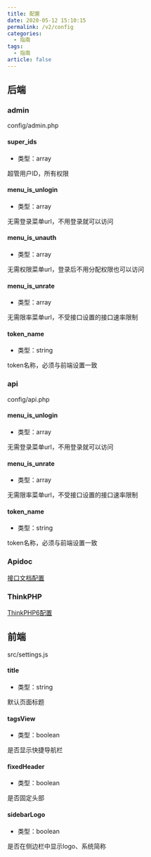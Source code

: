 ```yaml
---
title: 配置
date: 2020-05-12 15:10:15
permalink: /v2/config
categories: 
  - 指南
tags: 
  - 指南
article: false
---
```


## 后端

### admin

config/admin.php

#### super_ids
- 类型：array

超管用户ID，所有权限

#### menu_is_unlogin
- 类型：array

无需登录菜单url，不用登录就可以访问

#### menu_is_unauth
- 类型：array

无需权限菜单url，登录后不用分配权限也可以访问

#### menu_is_unrate
- 类型：array

无需限率菜单url，不受接口设置的接口速率限制

#### token_name
- 类型：string

token名称，必须与前端设置一致

### api

config/api.php

#### menu_is_unlogin
- 类型：array

无需登录菜单url，不用登录就可以访问

#### menu_is_unrate
- 类型：array

无需限率菜单url，不受接口设置的接口速率限制

#### token_name
- 类型：string

token名称，必须与前端设置一致

### Apidoc

[接口文档配置](https://hg-code.gitee.io/thinkphp-apidoc/config/)

### ThinkPHP

[ThinkPHP6配置](https://www.kancloud.cn/manual/thinkphp6_0/1037484)

## 前端

src/settings.js

#### title
- 类型：string

默认页面标题

#### tagsView
- 类型：boolean

是否显示快捷导航栏

#### fixedHeader
- 类型：boolean

是否固定头部

#### sidebarLogo
- 类型：boolean

是否在侧边栏中显示logo、系统简称
